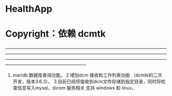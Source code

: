 # HealthApp
# Copyright：依赖 dcmtk
——————————————————————————————————————————————————————————————————————————————————————————————————————————————————————————————
1. maridb 数据库查询功能。
2.增加dcm 接收和工作列表功能 （dcmtk的二次开发，版本3.6.3）。
3.目前已经将接收到dcm文件存储到指定目录，同时将检查信息写入mysql，dicom 服务相关 支持 windows 和 linux。
